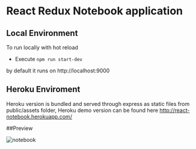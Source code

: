 # React Redux Notebook application


## Local Environment
To run locally with hot reload
  * Execute 
  `npm run start-dev` 
  
  by default it runs on http://localhost:9000
  
 ## Heroku Enviroment 
 Heroku version is bundled and served through express as static files from public/assets folder,
 Heroku demo version can be found here http://react-notebook.herokuapp.com/
 

##Preview


![notebook](https://cloud.githubusercontent.com/assets/795056/16708065/565ba2e0-4629-11e6-8539-035fa426efb0.gif)
